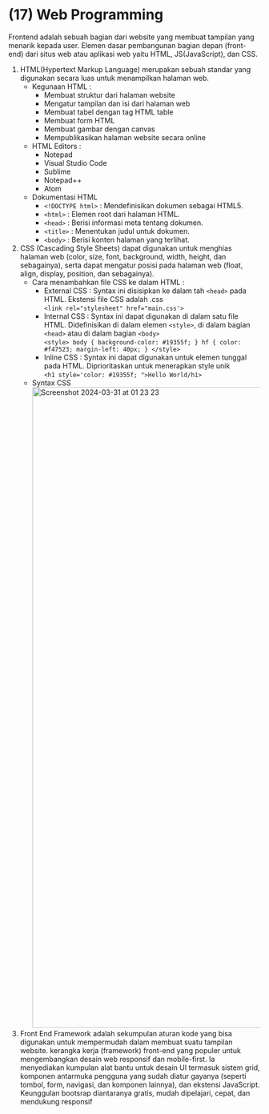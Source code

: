 # (17) Web Programming

Frontend adalah sebuah bagian dari website yang membuat tampilan yang menarik kepada user. Elemen dasar pembangunan bagian depan (front-end) dari situs web atau aplikasi web yaitu HTML, JS(JavaScript), dan CSS.
1. HTML(Hypertext Markup Language) merupakan sebuah standar yang digunakan secara luas untuk menampilkan halaman web.
   - Kegunaan HTML :
     - Membuat struktur dari halaman website
     - Mengatur tampilan dan isi dari halaman web
     - Membuat tabel dengan tag HTML table
     - Membuat form HTML
     - Membuat gambar dengan canvas
     - Mempublikasikan halaman website secara online
   - HTML Editors :
     - Notepad
     - Visual Studio Code
     - Sublime
     - Notepad++
     - Atom
   - Dokumentasi HTML
     - `<!DOCTYPE html>` : Mendefinisikan dokumen sebagai HTML5.
     - `<html>` : Elemen root dari halaman HTML.
     - `<head>` : Berisi informasi meta tentang dokumen.
     - `<title>` : Menentukan judul untuk dokumen.
     - `<body>` : Berisi konten halaman yang terlihat.
2. CSS (Cascading Style Sheets) dapat digunakan untuk menghias halaman web (color, size, font, background, width, height, dan sebagainya), serta dapat mengatur posisi pada halaman web (float, align, display, position, dan sebagainya).
   - Cara menambahkan file CSS ke dalam HTML :
     - External CSS : Syntax ini disisipkan ke dalam tah `<head>` pada HTML. Ekstensi file CSS adalah .css\
      `<link rel="stylesheet" href="main.css'>`
     - Internal CSS : Syntax ini dapat digunakan di dalam satu file HTML. Didefinisikan di dalam elemen `<style>`, di dalam bagian `<head>` atau di dalam bagian `<body>`\
      `<style>
        body {
           background-color: #19355f;
        }
        hf {
          color: #f47523;
          margin-left: 40px;
        }
      </style>`
      - Inline CSS : Syntax ini dapat digunakan untuk elemen tunggal pada HTML. Diprioritaskan untuk menerapkan style unik\
        `<h1 style='color: #19355f; ">Hello World/h1>`
   - Syntax CSS
     <img width="1280" alt="Screenshot 2024-03-31 at 01 23 23" src="https://github.com/ismyfanafillah/qe_ismy-fana-fillah/assets/85358151/ff0fc2a9-7b62-42b9-b8d6-a27f02d66b23">
3. Front End Framework adalah sekumpulan aturan kode yang bisa digunakan untuk mempermudah dalam membuat suatu tampilan website. kerangka kerja (framework) front-end yang populer untuk mengembangkan desain web responsif dan mobile-first. Ia menyediakan kumpulan alat bantu untuk desain UI termasuk sistem grid, komponen antarmuka pengguna yang sudah diatur gayanya (seperti tombol, form, navigasi, dan komponen lainnya), dan ekstensi JavaScript. Keunggulan bootsrap diantaranya gratis, mudah dipelajari, cepat, dan mendukung responsif
